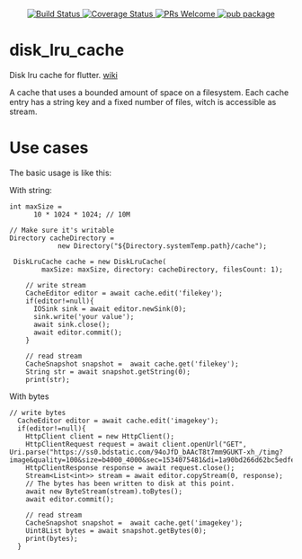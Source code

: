 
<p align="center">
    <a href="https://travis-ci.org/jzoom/disk_lru_cache">
        <img src="https://travis-ci.org/jzoom/disk_lru_cache.svg?branch=master" alt="Build Status" />
    </a>
    <a href="https://coveralls.io/github/jzoom/disk_lru_cache?branch=master">
        <img src="https://coveralls.io/repos/github/jzoom/disk_lru_cache/badge.svg?branch=master" alt="Coverage Status" />
    </a>
    <a href="https://github.com/jzoom/disk_lru_cache/pulls">
        <img src="https://img.shields.io/badge/PRs-Welcome-brightgreen.svg" alt="PRs Welcome" />
    </a>
    <a href="https://pub.dartlang.org/packages/disk_lru_cache">
        <img src="https://img.shields.io/pub/v/disk_lru_cache.svg" alt="pub package" />
    </a>
</p>



# disk_lru_cache
Disk lru cache for flutter. [wiki](https://en.wikipedia.org/wiki/LRU)

A cache that uses a bounded amount of space on a filesystem. 
Each cache entry has a string key and a fixed number of files, witch is accessible as stream.

# Use cases

The basic usage is like this:


With string:

```
int maxSize =
      10 * 1024 * 1024; // 10M

// Make sure it's writable
Directory cacheDirectory =
            new Directory("${Directory.systemTemp.path}/cache");

 DiskLruCache cache = new DiskLruCache(
        maxSize: maxSize, directory: cacheDirectory, filesCount: 1);

    // write stream
    CacheEditor editor = await cache.edit('filekey');
    if(editor!=null){
      IOSink sink = await editor.newSink(0);
      sink.write('your value');
      await sink.close();
      await editor.commit();
    }

    // read stream
    CacheSnapshot snapshot =  await cache.get('filekey');
    String str = await snapshot.getString(0);
    print(str);

```


With bytes

```
// write bytes
  CacheEditor editor = await cache.edit('imagekey');
  if(editor!=null){
    HttpClient client = new HttpClient();
    HttpClientRequest request = await client.openUrl("GET", Uri.parse("https://ss0.bdstatic.com/94oJfD_bAAcT8t7mm9GUKT-xh_/timg?image&quality=100&size=b4000_4000&sec=1534075481&di=1a90bd266d62bc5edfe1ce84ac38330e&src=http://photocdn.sohu.com/20130517/Img376200804.jpg"));
    HttpClientResponse response = await request.close();
    Stream<List<int>> stream = await editor.copyStream(0, response);
    // The bytes has been written to disk at this point.
    await new ByteStream(stream).toBytes();
    await editor.commit();

    // read stream
    CacheSnapshot snapshot =  await cache.get('imagekey');
    Uint8List bytes = await snapshot.getBytes(0);
    print(bytes);
  }

```





